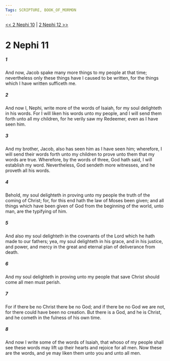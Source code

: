 ```yaml
---
Tags: SCRIPTURE, BOOK_OF_MORMON
---
```


[<< 2 Nephi 10](BOOK_OF_MORMON/02_2_Nephi/2_Nephi_10.md) | [2 Nephi 12 >>](BOOK_OF_MORMON/02_2_Nephi/2_Nephi_12.md)

# 2 Nephi 11

##### 1
 And now, Jacob spake many more things to my people at that time; nevertheless only these things have I caused to be written, for the things which I have written sufficeth me.
##### 2
 And now I, Nephi, write more of the words of Isaiah, for my soul delighteth in his words. For I will liken his words unto my people, and I will send them forth unto all my children, for he verily saw my Redeemer, even as I have seen him.
##### 3
 And my brother, Jacob, also has seen him as I have seen him; wherefore, I will send their words forth unto my children to prove unto them that my words are true. Wherefore, by the words of three, God hath said, I will establish my word. Nevertheless, God sendeth more witnesses, and he proveth all his words.
##### 4
 Behold, my soul delighteth in proving unto my people the truth of the coming of Christ; for, for this end hath the law of Moses been given; and all things which have been given of God from the beginning of the world, unto man, are the typifying of him.
##### 5
 And also my soul delighteth in the covenants of the Lord which he hath made to our fathers; yea, my soul delighteth in his grace, and in his justice, and power, and mercy in the great and eternal plan of deliverance from death.
##### 6
 And my soul delighteth in proving unto my people that save Christ should come all men must perish.
##### 7
 For if there be no Christ there be no God; and if there be no God we are not, for there could have been no creation. But there is a God, and he is Christ, and he cometh in the fulness of his own time.
##### 8
 And now I write some of the words of Isaiah, that whoso of my people shall see these words may lift up their hearts and rejoice for all men. Now these are the words, and ye may liken them unto you and unto all men.
